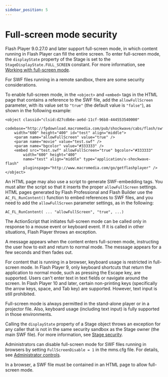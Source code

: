 ```yaml
---
sidebar_position: 5
---
```


# Full-screen mode security

Flash Player 9.0.27.0 and later support full-screen mode, in which content
running in Flash Player can fill the entire screen. To enter full-screen mode,
the `displayState` property of the Stage is set to the
`StageDisplayState.FULL_SCREEN` constant. For more information, see
[Working with full-screen mode](../display/display-programming/working-with-display-objects/setting-stage-properties.md#working-with-full-screen-mode).

For SWF files running in a remote sandbox, there are some security
considerations.

To enable full-screen mode, in the `<object>` and `<embed>` tags in the HTML
page that contains a reference to the SWF file, add the `allowFullScreen`
parameter, with its value set to `"true"` (the default value is `"false"`), as
shown in the following example:

    <object classid="clsid:d27cdb6e-ae6d-11cf-96b8-444553540000"
    	codebase="http://fpdownload.macromedia.com/pub/shockwave/cabs/flash/swflash.cab#version=9,0,18,0"
    	width="600" height="400" id="test" align="middle">
    	<param name="allowFullScreen" value="true" />
    	<param name="movie" value="test.swf" />
    	<param name="bgcolor" value="#333333" />
    	<embed src="test.swf" allowFullScreen="true" bgcolor="#333333"
    		width="600" height="400"
    		name="test" align="middle" type="application/x-shockwave-flash"
    		pluginspage="http://www.macromedia.com/go/getflashplayer" />
    </object>

An HTML page may also use a script to generate SWF-embedding tags. You must
alter the script so that it inserts the proper `allowFullScreen` settings. HTML
pages generated by Flash Professional and Flash Builder use the
`AC_FL_RunContent()` function to embed references to SWF files, and you need to
add the `allowFullScreen` parameter settings, as in the following:

    AC_FL_RunContent( ... "allowFullScreen", "true", ...)

The ActionScript that initiates full-screen mode can be called only in response
to a mouse event or keyboard event. If it is called in other situations, Flash
Player throws an exception.

A message appears when the content enters full-screen mode, instructing the user
how to exit and return to normal mode. The message appears for a few seconds and
then fades out.

For content that is running in a browser, keyboard usage is restricted in
full-screen mode. In Flash Player 9, only keyboard shortcuts that return the
application to normal mode, such as pressing the Escape key, are supported.
Users can't enter text in text fields or navigate around the screen. In Flash
Player 10 and later, certain non-printing keys (specifically the arrow keys,
space, and Tab key) are supported. However, text input is still prohibited.

Full-screen mode is always permitted in the stand-alone player or in a projector
file. Also, keyboard usage (including text input) is fully supported in those
environments.

Calling the `displayState` property of a Stage object throws an exception for
any caller that is not in the same security sandbox as the Stage owner (the main
SWF file). For more information, see
[Stage security](./cross-scripting.md#stage-security).

Administrators can disable full-screen mode for SWF files running in browsers by
setting `FullScreenDisable = 1` in the mms.cfg file. For details, see
[Administrator controls](./permission-controls.md#administrator-controls).

In a browser, a SWF file must be contained in an HTML page to allow full-screen
mode.
